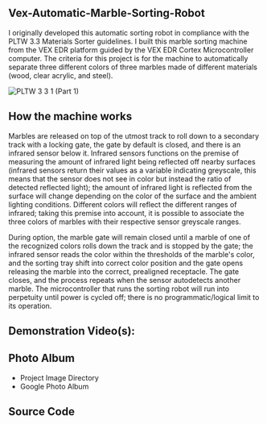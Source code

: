 ## Vex-Automatic-Marble-Sorting-Robot
I originally developed this automatic sorting robot in compliance with the PLTW 3.3 Materials Sorter guidelines. I built this marble sorting machine from the VEX EDR platform guided by the VEX EDR Cortex Microcontroller computer. The criteria for this project is for the machine to automatically separate three different colors of three marbles made of different materials (wood, clear acrylic, and steel). 

![PLTW 3 3 1 (Part 1)](https://user-images.githubusercontent.com/100094056/193431783-90d63613-5928-450c-a24a-9ffd0606ca0c.JPG)

## How the machine works
Marbles are released on top of the utmost track to roll down to a secondary track with a locking gate, the gate by default is closed, and there is an infrared sensor below it. Infrared sensors functions on the premise of measuring the amount of infrared light being reflected off nearby surfaces (infrared sensors return their values as a variable indicating greyscale, this means that the sensor does not see in color but instead the ratio of detected reflected light); the amount of infrared light is reflected from the surface will change depending on the color of the surface and the ambient lighting conditions. Different colors will reflect the different ranges of infrared; taking this premise into account, it is possible to associate the three colors of marbles with their respective sensor greyscale ranges. 

During option, the marble gate will remain closed until a marble of one of the recognized colors rolls down the track and is stopped by the gate; the infrared sensor reads the color within the thresholds of the marble's color, and the sorting tray shift into correct color position and the gate opens releasing the marble into the correct, prealigned receptacle. The gate closes, and the process repeats when the sensor autodetects another marble. The microcontroller that runs the sorting robot will run into perpetuity until power is cycled off; there is no programmatic/logical limit to its operation. 

## Demonstration Video(s):

## Photo Album
  * Project Image Directory
  * Google Photo Album 


## Source Code

